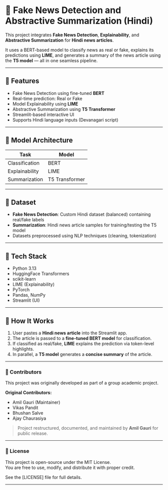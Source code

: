 # 📰 Fake News Detection and Abstractive Summarization (Hindi)

This project integrates **Fake News Detection**, **Explainability**, and **Abstractive Summarization** for **Hindi news articles**.

It uses a BERT-based model to classify news as real or fake, explains its predictions using **LIME**, and generates a summary of the news article using the **T5 model** — all in one seamless pipeline.

---

## 🚀 Features

-  Fake News Detection using fine-tuned **BERT**
-  Real-time prediction: Real or Fake
-  Model Explainability using **LIME**
-  Abstractive Summarization using **T5 Transformer**
-  Streamlit-based interactive UI
-  Supports Hindi language inputs (Devanagari script)

---

## 🧠 Model Architecture

|         Task           |     Model      |
|------------------------|----------------|
| Classification         | BERT           |
| Explainability         | LIME           |
| Summarization          | T5 Transformer |

---

## 📁 Dataset

- **Fake News Detection**: Custom Hindi dataset (balanced) containing real/fake labels
- **Summarization**: Hindi news article samples for training/testing the T5 model
- Datasets preprocessed using NLP techniques (cleaning, tokenization)

---

## 🧰 Tech Stack

- Python 3.13
- HuggingFace Transformers
- scikit-learn
- LIME (Explainability)
- PyTorch
- Pandas, NumPy
- Streamlit (UI)

---

## 🚦 How It Works

1. User pastes a **Hindi news article** into the Streamlit app.
2. The article is passed to a **fine-tuned BERT model** for classification.
3. If classified as real/fake, **LIME** explains the prediction via token-level highlights.
4. In parallel, a **T5 model** generates a **concise summary** of the article.

---

### 👥 Contributors

This project was originally developed as part of a group academic project.

**Original Contributors:**
- Amil Gauri (Maintainer)  
- Vikas Pandit  
- Bhushan Salve  
- Ajay Chaurasiya  

> Project restructured, documented, and maintained by **Amil Gauri** for public release.

---

### 📄 License

This project is open-source under the MIT License.  
You are free to use, modify, and distribute it with proper credit.

See the [LICENSE] file for full details.

---

